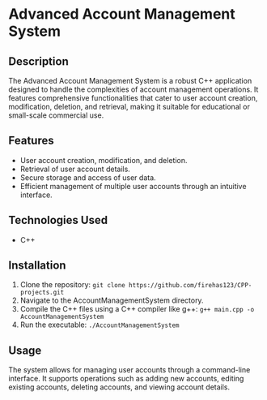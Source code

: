 # Advanced Account Management System

## Description
The Advanced Account Management System is a robust C++ application designed to handle the complexities of account management operations. It features comprehensive functionalities that cater to user account creation, modification, deletion, and retrieval, making it suitable for educational or small-scale commercial use.

## Features
- User account creation, modification, and deletion.
- Retrieval of user account details.
- Secure storage and access of user data.
- Efficient management of multiple user accounts through an intuitive interface.

## Technologies Used
- C++

## Installation
1. Clone the repository: `git clone https://github.com/firehas123/CPP-projects.git`
2. Navigate to the AccountManagementSystem directory.
3. Compile the C++ files using a C++ compiler like g++: `g++ main.cpp -o AccountManagementSystem`
4. Run the executable: `./AccountManagementSystem`

## Usage
The system allows for managing user accounts through a command-line interface. It supports operations such as adding new accounts, editing existing accounts, deleting accounts, and viewing account details.



